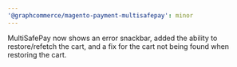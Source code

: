 ```yaml
---
'@graphcommerce/magento-payment-multisafepay': minor
---
```


MultiSafePay now shows an error snackbar, added the ability to restore/refetch the cart, and a fix for the cart not being found when restoring the cart.
